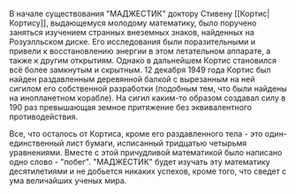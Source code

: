 В начале существования "МАДЖЕСТИК" доктору Стивену [[Кортис|Кортису]], выдающемуся молодому математику, было поручено заняться изучением странных внеземных знаков, найденных на Розуэлльском диске. Его исследования были поразительными и привели к восстановлению энергии в этом летательном аппарате, а также к другим открытиям. Однако в дальнейшем Кортис становился всё более замкнутым и скрытным. 12 декабря 1949 года Кортис был найден раздавленным деревянной балкой с вырезанным на ней сигилом его собственной разработки (подобным тем, что были найдены на инопланетном корабле). На сигил каким-то образом создавал силу в 190 раз превышающая земное притяжение без эквивалентного противодействия.

Все, что осталось от Кортиса, кроме его раздавленного тела - это один-единственный лист бумаги, исписанный тридцатью четырьмя уравнениями. Вместе с этой причудливой математикой было написано одно слово - "побег". "МАДЖЕСТИК" будет изучать эту математику десятилетиями и не добьется никаких успехов, кроме того, что сведет с ума величайших ученых мира.

